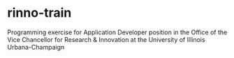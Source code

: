 # rinno-train
Programming exercise for Application Developer position in the Office of the Vice Chancellor for Research &amp; Innovation at the University of Illinois Urbana-Champaign
